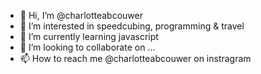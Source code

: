- 👋 Hi, I’m @charlotteabcouwer
- 👀 I’m interested in speedcubing, programming & travel
- 🌱 I’m currently learning javascript
- 💞️ I’m looking to collaborate on ...
- 📫 How to reach me @charlotteabcouwer on instragram

<!---
charlotteabcouwer/charlotteabcouwer is a ✨ special ✨ repository because its `README.md` (this file) appears on your GitHub profile.
You can click the Preview link to take a look at your changes.
--->
